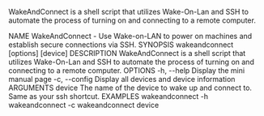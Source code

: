 WakeAndConnect is a shell script that utilizes Wake-On-Lan and SSH to automate the process of turning on and connecting to a remote computer.

NAME
	WakeAndConnect - Use Wake-on-LAN to power on machines and establish secure connections via SSH.
SYNOPSIS
	wakeandconnect [options] [device]
DESCRIPTION
	WakeAndConnect is a shell script that utilizes Wake-On-Lan and SSH
	to automate the process of turning on and connecting to a remote computer.
OPTIONS
	-h, --help	Display the mini manual page
	-c, --config	Display all devices and device information
ARGUMENTS
	device	 The name of the device to wake up and connect to. Same as your ssh shortcut.
EXAMPLES
	wakeandconnect -h
	wakeandconnect -c
	wakeandconnect device
